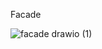 Facade


![facade drawio (1)](https://github.com/ritahecht/bertoti/assets/89950512/fe690ccf-fbb2-4079-90e7-fc66c08cbcc2)


```java





```


```java





```


```java





```



```java





```
